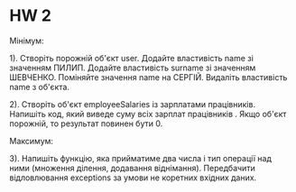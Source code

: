 # HW 2
<p>
Мінімум: 

1). Створіть порожній об'єкт user.
Додайте властивість name зі значенням ПИЛИП.
Додайте властивість surname зі значенням ШЕВЧЕНКО.
Поміняйте значення name на СЕРГІЙ.
Видаліть властивість name з об'єкта.

2). Створіть об'єкт employeeSalaries із зарплатами працівників. Напишіть код, який виведе суму всіх зарплат працівників . Якщо об'єкт порожній, то результат повинен бути 0.

Максимум:

3). Напишіть функцію, яка прийматиме два числа і тип операції над ними (множення ділення, додавання віднімання). Передбачити відловлювання exceptions за умови не коретних вхідних даних. 
</p>
